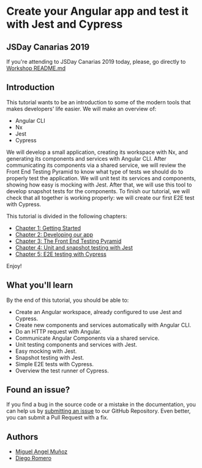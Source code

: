 [countries-app]: assets/countries-app.png

# Create your Angular app and test it with Jest and Cypress

## JSDay Canarias 2019

If you're attending to JSDay Canarias 2019 today, please, go directly to [Workshop README.md](./tutorial/workshop)

## Introduction

This tutorial wants to be an introduction to some of the modern tools that makes developers' life easier. We will make an overview of:

 - Angular CLI 
 - Nx
 - Jest
 - Cypress

 We will develop a small application, creating its workspace with Nx, and generating its components and services with Angular CLI. After communicating its components via a shared service, we will review the Front End Testing Pyramid to know what type of tests we should do to properly test the application. We will unit test its services and components, showing how easy is mocking with Jest. After that, we will use this tool to develop snapshot tests for the components. To finish our tutorial, we will check that all together is working properly: we will create our first E2E test with Cypress.

 This tutorial is divided in the following chapters:

- [Chapter 1: Getting Started](./tutorial/chapter-1-getting-started)
- [Chapter 2: Developing our app](./tutorial/chapter-2-developing-our-app)
- [Chapter 3: The Front End Testing Pyramid](./chapter-3-the-fe-testing-pyramid)
- [Chapter 4: Unit and snapshot testing with Jest](./tutorial/chapter-4-unit-and-snapshot-testing-with-jest)
- [Chapter 5: E2E testing with Cypress](./tutorial/chapter-5-e2e-testing-with-cypress)

Enjoy!

## What you'll learn

By the end of this tutorial, you should be able to:

* Create an Angular workspace, already configured to use Jest and Cypress.
* Create new components and services automatically with Angular CLI.
* Do an HTTP request with Angular.
* Communicate Angular Components via a shared service.
* Unit testing components and services with Jest.
* Easy mocking with Jest.
* Snapshot testing with Jest.
* Simple E2E tests with Cypress.
* Overview the test runner of Cypress.

## Found an issue?

If you find a bug in the source code or a mistake in the documentation, you can help us by [submitting an issue](https://github.com/malaga-front-end/nrwl-angular-jest-cypress-quickstart/issues/new) to our GitHub Repository. Even better, you can submit a Pull Request with a fix.

## Authors

* [Miguel Angel Muñoz](https://github.com/mamunoz-dev)
* [Diego Romero](https://github.com/diegorp)
